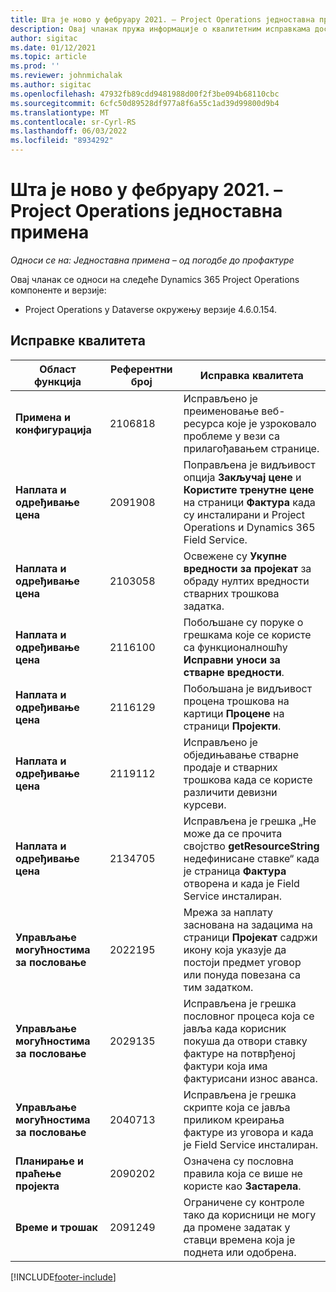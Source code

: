 ```yaml
---
title: Шта је ново у фебруару 2021. – Project Operations једноставна примена
description: Овај чланак пружа информације о квалитетним исправкама доступним у јануару 2021.
author: sigitac
ms.date: 01/12/2021
ms.topic: article
ms.prod: ''
ms.reviewer: johnmichalak
ms.author: sigitac
ms.openlocfilehash: 47932fb89cdd9481988d00f2f3be094b68110cbc
ms.sourcegitcommit: 6cfc50d89528df977a8f6a55c1ad39d99800d9b4
ms.translationtype: MT
ms.contentlocale: sr-Cyrl-RS
ms.lasthandoff: 06/03/2022
ms.locfileid: "8934292"
---
```

# <a name="whats-new-january-2021---project-operations-lite-deployment"></a>Шта је ново у фебруару 2021. – Project Operations једноставна примена


_Односи се на: Једноставна примена – од погодбе до профактуре_

Овај чланак се односи на следеће Dynamics 365 Project Operations компоненте и верзије:

  - Project Operations у Dataverse окружењу верзије 4.6.0.154.
  
## <a name="quality-updates"></a>Исправке квалитета

| **Област функција** | **Референтни број** | **Исправка квалитета** |
| --- | --- | --- |
| **Примена и конфигурација** | 2106818 | Исправљено је преименовање веб-ресурса које је узроковало проблеме у вези са прилагођавањем странице. |
| **Наплата и одређивање цена** | 2091908 | Поправљена је видљивост опција **Закључај цене** и **Користите тренутне цене** на страници **Фактура** када су инсталирани и Project Operations и Dynamics 365 Field Service. |
| **Наплата и одређивање цена** | 2103058 | Освежене су **Укупне вредности за пројекат** за обраду нултих вредности стварних трошкова задатка. |
| **Наплата и одређивање цена** | 2116100 | Побољшане су поруке о грешкама које се користе са функционалношћу **Исправни уноси за стварне вредности**. |
| **Наплата и одређивање цена** | 2116129 | Побољшана је видљивост процена трошкова на картици **Процене** на страници **Пројекти**. |
| **Наплата и одређивање цена** | 2119112 | Исправљено је обједињавање стварне продаје и стварних трошкова када се користе различити девизни курсеви. |
| **Наплата и одређивање цена** | 2134705 | Исправљена је грешка „Не може да се прочита својство **getResourceString** недефинисане ставке“ када је страница **Фактура** отворена и када је Field Service инсталиран. |
| **Управљање могућностима за пословање** | 2022195 | Мрежа за наплату заснована на задацима на страници **Пројекат** садржи икону која указује да постоји предмет уговор или понуда повезана са тим задатком. |
| **Управљање могућностима за пословање** | 2029135 | Исправљена је грешка пословног процеса која се јавља када корисник покуша да отвори ставку фактуре на потврђеној фактури која има фактурисани износ аванса. |
| **Управљање могућностима за пословање** | 2040713 | Исправљена је грешка скрипте која се јавља приликом креирања фактуре из уговора и када је Field Service инсталиран. |
| **Планирање и праћење пројекта** | 2090202 | Означена су пословна правила која се више не користе као **Застарела**. |
| **Време и трошак** | 2091249 | Ограничене су контроле тако да корисници не могу да промене задатак у ставци времена која је поднета или одобрена. |


[!INCLUDE[footer-include](../../includes/footer-banner.md)]